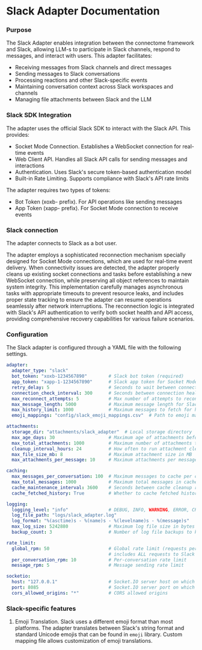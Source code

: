 # Slack Adapter Documentation

### Purpose

The Slack Adapter enables integration between the connectome framework and Slack, allowing LLM-s to participate in Slack channels, respond to messages, and interact with users. This adapter facilitates:
* Receiving messages from Slack channels and direct messages
* Sending messages to Slack conversations
* Processing reactions and other Slack-specific events
* Maintaining conversation context across Slack workspaces and channels
* Managing file attachments between Slack and the LLM

### Slack SDK Integration

The adapter uses the official Slack SDK to interact with the Slack API. This provides:
* Socket Mode Connection. Establishes a WebSocket connection for real-time events
* Web Client API. Handles all Slack API calls for sending messages and interactions
* Authentication. Uses Slack's secure token-based authentication model
* Built-in Rate Limiting. Supports compliance with Slack's API rate limits

The adapter requires two types of tokens:
* Bot Token (xoxb- prefix). For API operations like sending messages
* App Token (xapp- prefix). For Socket Mode connection to receive events

### Slack connection

The adapter connects to Slack as a bot user.

The adapter employs a sophisticated reconnection mechanism specially designed for Socket Mode connections, which are used for real-time event delivery. When connectivity issues are detected, the adapter properly cleans up existing socket connections and tasks before establishing a new WebSocket connection, while preserving all object references to maintain system integrity. This implementation carefully manages asynchronous tasks with appropriate timeouts to prevent resource leaks, and includes proper state tracking to ensure the adapter can resume operations seamlessly after network interruptions. The reconnection logic is integrated with Slack's API authentication to verify both socket health and API access, providing comprehensive recovery capabilities for various failure scenarios.

### Configuration

The Slack adapter is configured through a YAML file with the following settings.

```yaml
adapter:
  adapter_type: "slack"
  bot_token: "xoxb-1234567890"        # Slack bot token (required)
  app_token: "xapp-1-1234567890"      # Slack app token for Socket Mode (required)
  retry_delay: 5                      # Seconds to wait between connection attempts
  connection_check_interval: 300      # Seconds between connection health checks
  max_reconnect_attempts: 5           # Max number of attempts to reconnect if connection lost
  max_message_length: 5000            # Maximum message length for Slack messages
  max_history_limit: 1000             # Maximum messages to fetch for history
  emoji_mappings: "config/slack_emoji_mappings.csv"  # Path to emoji mappings

attachments:
  storage_dir: "attachments/slack_adapter"  # Local storage directory
  max_age_days: 30                    # Maximum age of attachments before cleanup
  max_total_attachments: 1000         # Maximum number of attachments to store
  cleanup_interval_hours: 24          # How often to run attachment cleanup
  max_file_size_mb: 8                 # Maximum attachment size in MB
  max_attachments_per_message: 10     # Maximum attachments per message

caching:
  max_messages_per_conversation: 100  # Maximum messages to cache per conversation
  max_total_messages: 1000            # Maximum total messages in cache
  cache_maintenance_interval: 3600    # Seconds between cache cleanup runs
  cache_fetched_history: True         # Whether to cache fetched history messages

logging:
  logging_level: "info"               # DEBUG, INFO, WARNING, ERROR, CRITICAL
  log_file_path: "logs/slack_adapter.log"
  log_format: "%(asctime)s - %(name)s - %(levelname)s - %(message)s"
  max_log_size: 5242880               # Maximum log file size in bytes
  backup_count: 3                     # Number of log file backups to keep

rate_limit:
  global_rpm: 50                      # Global rate limit (requests per minute)
                                      # includes ALL requests to Slack API
  per_conversation_rpm: 10            # Per-conversation rate limit
  message_rpm: 5                      # Message sending rate limit

socketio:
  host: "127.0.0.1"                   # Socket.IO server host on which the adapter is running
  port: 8085                          # Socket.IO server port on which the adapter is running
  cors_allowed_origins: "*"           # CORS allowed origins
```

### Slack-specific features

1) Emoji Translation. Slack uses a different emoji format than most platforms. The adapter translates between Slack's string format and standard Unicode emojis that can be found in `emoji` library. Custom mapping file allows customization of emoji translations.
